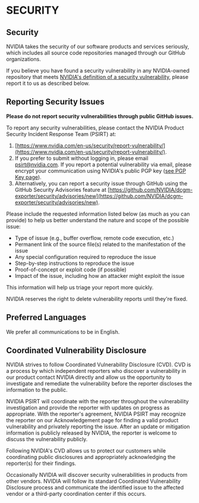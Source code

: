 # SECURITY

## Security

NVIDIA takes the security of our software products and services seriously, which includes all source code repositories managed through our GitHub organizations.

If you believe you have found a security vulnerability in any NVIDIA-owned repository that meets [NVIDIA's definition of a security vulnerability](https://www.nvidia.com/en-us/security/psirt-policies/), please report it to us as described below.

## Reporting Security Issues

**Please do not report security vulnerabilities through public GitHub issues.**

To report any security vulnerabilities, please contact the NVIDIA Product Security Incident Response Team (PSIRT) at:

1. [https://www.nvidia.com/en-us/security/report-vulnerability/](https://www.nvidia.com/en-us/security/report-vulnerability/).
2. If you prefer to submit without logging in, please email [psirt@nvidia.com](mailto:psirt@nvidia.com). If you report a potential vulnerability via email, please encrypt your communication using NVIDIA's public PGP key ([see PGP Key page](https://www.nvidia.com/en-us/security/pgp-key/)).
3. Alternatively, you can report a security issue through GitHub using the GitHub Security Advisories feature at [https://github.com/NVIDIA/dcgm-exporter/security/advisories/new](https://github.com/NVIDIA/dcgm-exporter/security/advisories/new).

Please include the requested information listed below (as much as you can provide) to help us better understand the nature and scope of the possible issue:

- Type of issue (e.g., buffer overflow, remote code execution, etc.)
- Permanent link of the source file(s) related to the manifestation of the issue
- Any special configuration required to reproduce the issue
- Step-by-step instructions to reproduce the issue
- Proof-of-concept or exploit code (if possible)
- Impact of the issue, including how an attacker might exploit the issue

This information will help us triage your report more quickly.

NVIDIA reserves the right to delete vulnerability reports until they're fixed.

## Preferred Languages

We prefer all communications to be in English.

## **Coordinated Vulnerability Disclosure**

NVIDIA strives to follow Coordinated Vulnerability Disclosure (CVD). CVD is a process by which independent reporters who discover a vulnerability in our product contact NVIDIA directly and allow us the opportunity to investigate and remediate the vulnerability before the reporter discloses the information to the public.

NVIDIA PSIRT will coordinate with the reporter throughout the vulnerability investigation and provide the reporter with updates on progress as appropriate. With the reporter's agreement, NVIDIA PSIRT may recognize the reporter on our Acknowledgement page for finding a valid product vulnerability and privately reporting the issue. After an update or mitigation information is publicly released by NVIDIA, the reporter is welcome to discuss the vulnerability publicly.

Following NVIDIA's CVD allows us to protect our customers while coordinating public disclosures and appropriately acknowledging the reporter(s) for their findings.

Occasionally NVIDIA will discover security vulnerabilities in products from other vendors. NVIDIA will follow its standard Coordinated Vulnerability Disclosure process and communicate the identified issue to the affected vendor or a third-party coordination center if this occurs.
